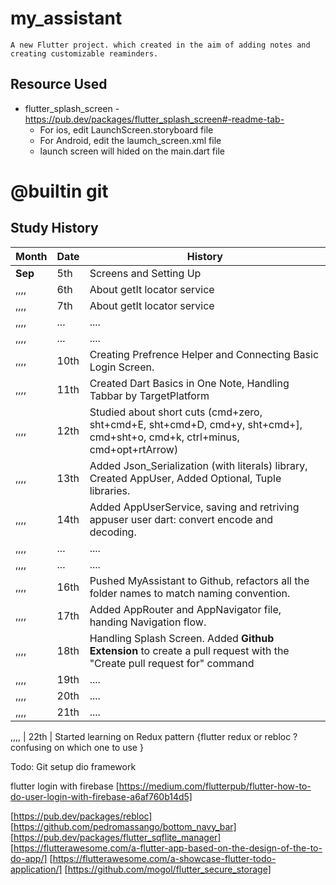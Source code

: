 # my_assistant
    A new Flutter project. which created in the aim of adding notes and creating customizable reaminders. 

## Resource Used 
- flutter_splash_screen - https://pub.dev/packages/flutter_splash_screen#-readme-tab-
    - For ios, edit LaunchScreen.storyboard file
    - For Android, edit the laumch_screen.xml file 
    - launch screen will hided on the main.dart file 

# @builtin git

## Study History 

Month    | Date     | History
---------|----------|---------
 **Sep** | 5th      | Screens and Setting Up
 ,,,,    | 6th      | About getIt locator service 
 ,,,,    | 7th      | About getIt locator service 
 ,,,,    | ...      | ....
 ,,,,    | ...      | ....
 ,,,,    | 10th     | Creating Prefrence Helper and Connecting Basic Login Screen. 
 ,,,,    | 11th     | Created Dart Basics in One Note, Handling Tabbar by TargetPlatform
 ,,,,    | 12th     | Studied about short cuts (cmd+zero, sht+cmd+E, sht+cmd+D, cmd+y, sht+cmd+], cmd+sht+o, cmd+k, ctrl+minus, cmd+opt+rtArrow)
 ,,,,    | 13th     | Added Json_Serialization (with literals) library, Created AppUser, Added Optional, Tuple libraries. 
 ,,,,    | 14th     | Added AppUserService, saving and retriving appuser user dart: convert encode and decoding.
 ,,,,    | ...      | ....
 ,,,,    | ...      | ....
 ,,,,    | 16th     | Pushed MyAssistant to Github, refactors all the folder names to match naming convention. 
 ,,,,    | 17th     | Added AppRouter and AppNavigator file, handing Navigation flow. 
 ,,,,    | 18th     | Handling Splash Screen. Added **Github** **Extension** to create a pull request with the "Create pull request for" command
 ,,,,    | 19th     | ....
 ,,,,    | 20th     | ....
 ,,,,    | 21th     | ....
 
 ,,,,    | 22th     | Started learning on Redux pattern {flutter redux or rebloc ? confusing on which one to use }

 


Todo: 
Git setup 
dio framework 

flutter login with firebase [https://medium.com/flutterpub/flutter-how-to-do-user-login-with-firebase-a6af760b14d5]


[https://pub.dev/packages/rebloc] 
[https://github.com/pedromassango/bottom_navy_bar]
[https://pub.dev/packages/flutter_sqflite_manager]
[https://flutterawesome.com/a-flutter-app-based-on-the-design-of-the-to-do-app/]
[https://flutterawesome.com/a-showcase-flutter-todo-application/]
[https://github.com/mogol/flutter_secure_storage]
